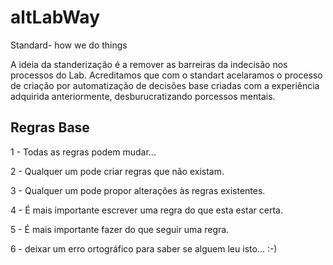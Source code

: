 # altLabWay

Standard- how we do things

A ideia da standerização é a remover as barreiras da indecisão nos processos do Lab.
Acreditamos que com o standart acelaramos o processo de criação por automatização de decisões base criadas com a experiência adquirida anteriormente, desburucratizando porcessos mentais.

## Regras Base

  1 - Todas as regras podem mudar...
  
  2 - Qualquer um pode criar regras que não existam.
  
  3 - Qualquer um pode propor alterações às regras existentes.
  
  4 - É mais importante escrever uma regra do que esta estar certa.
  
  5 - É mais importante fazer do que seguir uma regra.
  
  6 - deixar um erro ortográfico para saber se alguem leu isto... :-)
